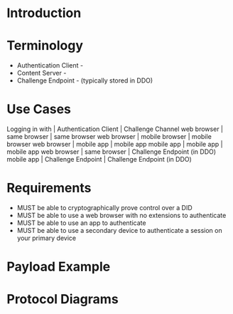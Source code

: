 # Introduction

# Terminology

* Authentication Client -
* Content Server -
* Challenge Endpoint - (typically stored in DDO)

# Use Cases

Logging in with | Authentication Client | Challenge Channel
web browser | same browser | same browser
web browser | mobile browser | mobile browser
web browser | mobile app | mobile app
mobile app | mobile app | mobile app
web browser | same browser | Challenge Endpoint (in DDO)
mobile app | Challenge Endpoint | Challenge Endpoint (in DDO)

# Requirements

* MUST be able to cryptographically prove control over a DID
* MUST be able to use a web browser with no extensions to authenticate
* MUST be able to use an app to authenticate
* MUST be able to use a secondary device to authenticate a session on your primary device

# Payload Example



# Protocol Diagrams



